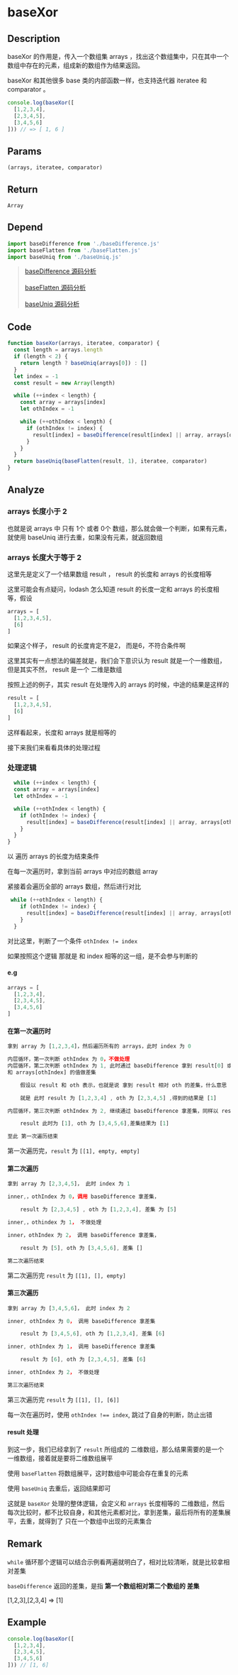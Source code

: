 # baseXor

## Description
baseXor 的作用是，传入一个数组集 arrays ，找出这个数组集中，只在其中一个数组中存在的元素，组成新的数组作为结果返回。

baseXor 和其他很多 base 类的内部函数一样，也支持迭代器 iteratee 和 comparator 。

```js
console.log(baseXor([
  [1,2,3,4],
  [2,3,4,5],
  [3,4,5,6]
])) // => [ 1, 6 ]
```
## Params
`(arrays, iteratee, comparator)`
## Return
`Array`
## Depend
```js
import baseDifference from './baseDifference.js'
import baseFlatten from './baseFlatten.js'
import baseUniq from './baseUniq.js'
```
> [baseDifference 源码分析](./baseDifference.md)
> <br/>
> <br/>
> [baseFlatten 源码分析](./baseFlatten.md)
> <br/>
> <br/>
> [baseUniq 源码分析](./baseUniq.md)
> 

## Code
```js
function baseXor(arrays, iteratee, comparator) {
  const length = arrays.length
  if (length < 2) {
    return length ? baseUniq(arrays[0]) : []
  }
  let index = -1
  const result = new Array(length)

  while (++index < length) {
    const array = arrays[index]
    let othIndex = -1

    while (++othIndex < length) {
      if (othIndex != index) {
        result[index] = baseDifference(result[index] || array, arrays[othIndex], iteratee, comparator)
      }
    }
  }
  return baseUniq(baseFlatten(result, 1), iteratee, comparator)
}
```
## Analyze
### arrays 长度小于 2
也就是说 arrays 中 只有 1个 或者 0个 数组，那么就会做一个判断，如果有元素，就使用 baseUniq 进行去重，如果没有元素，就返回数组

### arrays 长度大于等于 2
这里先是定义了一个结果数组 result ， result 的长度和 arrays 的长度相等

这里可能会有点疑问，lodash 怎么知道 result 的长度一定和 arrays 的长度相等，假设
```js
arrays = [
  [1,2,3,4,5],
  [6]
]
```

如果这个样子， result 的长度肯定不是2， 而是6，不符合条件啊

这里其实有一点想法的偏差就是，我们会下意识认为 result 就是一个一维数组，但是其实不然， result 是一个 二维是数组

按照上述的例子，其实 result 在处理传入的 arrays 的时候，中途的结果是这样的
```js
result = [
  [1,2,3,4,5],
  [6]
]
```
这样看起来，长度和 arrays 就是相等的

接下来我们来看看具体的处理过程

### 处理逻辑
```js
  while (++index < length) {
  const array = arrays[index]
  let othIndex = -1

  while (++othIndex < length) {
    if (othIndex != index) {
      result[index] = baseDifference(result[index] || array, arrays[othIndex], iteratee, comparator)
    }
  }
}
```

以 遍历 arrays 的长度为结束条件

在每一次遍历时，拿到当前 arrays 中对应的数组 array

紧接着会遍历全部的 arrays 数组，然后进行对比

```js
 while (++othIndex < length) {
    if (othIndex != index) {
      result[index] = baseDifference(result[index] || array, arrays[othIndex], iteratee, comparator)
    }
  }
```

对比这里，判断了一个条件 `othIndex != index` 

如果按照这个逻辑 那就是 和 index 相等的这一组，是不会参与判断的

#### e.g

```js
arrays = [
  [1,2,3,4],
  [2,3,4,5],
  [3,4,5,6]
]
```

#### 在第一次遍历时
```js
拿到 array 为 [1,2,3,4]，然后遍历所有的 arrays，此时 index 为 0

内层循环，第一次判断 othIndex 为 0，不做处理
内层循环，第二次判断 othIndex 为 1, 此时通过 baseDifference 拿到 result[0] 或者 array 的值
和 arrays[othIndex] 的值做差集

    假设以 result 和 oth 表示，也就是说 拿到 result 相对 oth 的差集，什么意思

    就是 此时 result 为 [1,2,3,4] , oth 为 [2,3,4,5] ,得到的结果是 [1]

内层循环，第三次判断 othIndex 为 2, 继续通过 baseDifference 拿差集，同样以 result 和 oth 表示

    result 此时为 [1], oth 为 [3,4,5,6],差集结果为 [1]

至此 第一次遍历结束
```

第一次遍历完，`result` 为 `[[1], empty, empty]`

#### 第二次遍历
```js
拿到 array 为 [2,3,4,5]， 此时 index 为 1

inner,，othIndex 为 0，调用 baseDifference 拿差集，

    result 为 [2,3,4,5] , oth 为 [1,2,3,4], 差集 为 [5]

inner,，othindex 为 1， 不做处理

inner，othIndex 为 2， 调用 baseDifference 拿差集，

    result 为 [5], oth 为 [3,4,5,6], 差集 []

第二次遍历结束
```
第二次遍历完 `result` 为 `[[1], [], empty]`

#### 第三次遍历
```js
拿到 array 为 [3,4,5,6]， 此时 index 为 2

inner, othIndex 为 0， 调用 baseDifference 拿差集

    result 为 [3,4,5,6], oth 为 [1,2,3,4], 差集 [6]

inner, othIndex 为 1， 调用 baseDifference 拿差集

    result 为 [6], oth 为 [2,3,4,5], 差集 [6]

inner, othIndex 为 2， 不做处理

第三次遍历结束
```
第三次遍历完 `result` 为 `[[1], [], [6]]`

每一次在遍历时，使用 `othIndex !== index`, 跳过了自身的判断，防止出错


#### result 处理

到这一步，我们已经拿到了 `result` 所组成的 二维数组，那么结果需要的是一个 一维数组，接着就是要将二维数组展平

使用 `baseFlatten` 将数组展平，这时数组中可能会存在重复的元素

使用 `baseUniq` 去重后，返回结果即可


这就是 `baseXor` 处理的整体逻辑，会定义和 `arrays` 长度相等的 二维数组，然后每次比较时，都不比较自身，和其他元素都对比，拿到差集，最后将所有的差集展平，去重，就得到了 只在一个数组中出现的元素集合
## Remark
`while` 循环那个逻辑可以结合示例看两遍就明白了，相对比较清晰，就是比较拿相对差集

`baseDifference` 返回的差集，是指 **第一个数组相对第二个数组的 差集**

[1,2,3],[2,3,4] => [1]
## Example
```js
console.log(baseXor([
  [1,2,3,4],
  [2,3,4,5],
  [3,4,5,6]
])) // [1, 6]
```
